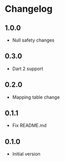 # Changelog
## 1.0.0

- Null safety changes

## 0.3.0

- Dart 2 support

## 0.2.0

- Mapping table change

## 0.1.1

- Fix README.md

## 0.1.0

- Initial version
